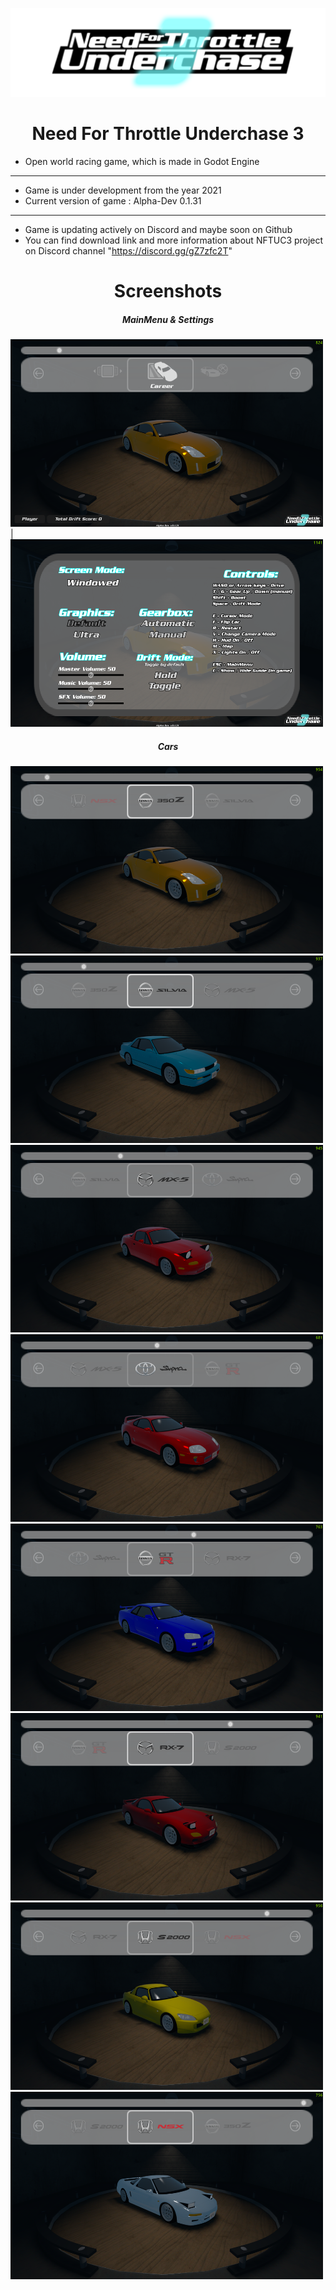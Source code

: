 
![Screenshot](game_namelogo.png)

<h1 align="center">Need For Throttle Underchase 3</h1>


- Open world racing game, which is made in Godot Engine
---
- Game is under development from the year 2021
- Current version of game : Alpha-Dev 0.1.31
---
- Game is updating actively on Discord and maybe soon on Github
- You can find download link and more information about NFTUC3 project on Discord channel "https://discord.gg/gZ7zfc2T"

<h1 align="center">Screenshots</h1>
<h5 align="center">MainMenu & Settings</h5>
<img src="https://github.com/PROJonYz/NeedForThrottleUnderchase3/blob/main/screenshots/mainmenu.png" width="500" height="300">|<img src="https://github.com/PROJonYz/NeedForThrottleUnderchase3/blob/main/screenshots/settings.png" width="500" height="300">

<h5 align="center">Cars</h5>
<img src="https://github.com/PROJonYz/NeedForThrottleUnderchase3/blob/main/screenshots/car1.png" width="500" height="300"> <img src="https://github.com/PROJonYz/NeedForThrottleUnderchase3/blob/main/screenshots/car2.png" width="500" height="300"> <img src="https://github.com/PROJonYz/NeedForThrottleUnderchase3/blob/main/screenshots/car3.png" width="500" height="300"> <img src="https://github.com/PROJonYz/NeedForThrottleUnderchase3/blob/main/screenshots/car4.png" width="500" height="300"> <img src="https://github.com/PROJonYz/NeedForThrottleUnderchase3/blob/main/screenshots/car5.png" width="500" height="300"> <img src="https://github.com/PROJonYz/NeedForThrottleUnderchase3/blob/main/screenshots/car6.png" width="500" height="300"> <img src="https://github.com/PROJonYz/NeedForThrottleUnderchase3/blob/main/screenshots/car7_extra.png" width="500" height="300"> <img src="https://github.com/PROJonYz/NeedForThrottleUnderchase3/blob/main/screenshots/car8_extra.png" width="500" height="300">

